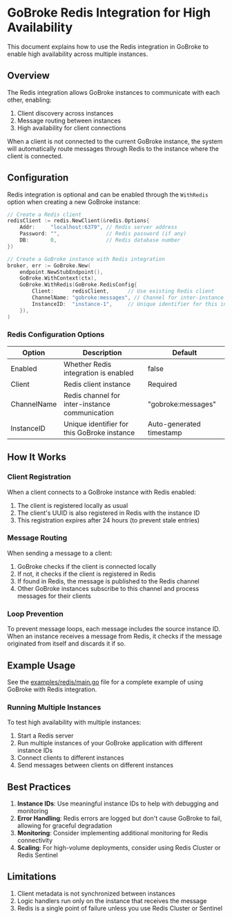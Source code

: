 # GoBroke Redis Integration for High Availability

This document explains how to use the Redis integration in GoBroke to enable high availability across multiple instances.

## Overview

The Redis integration allows GoBroke instances to communicate with each other, enabling:

1. Client discovery across instances
2. Message routing between instances
3. High availability for client connections

When a client is not connected to the current GoBroke instance, the system will automatically route messages through Redis to the instance where the client is connected.

## Configuration

Redis integration is optional and can be enabled through the `WithRedis` option when creating a new GoBroke instance:

```go
// Create a Redis client
redisClient := redis.NewClient(&redis.Options{
    Addr:     "localhost:6379", // Redis server address
    Password: "",               // Redis password (if any)
    DB:       0,                // Redis database number
})

// Create a GoBroke instance with Redis integration
broker, err := GoBroke.New(
    endpoint.NewStubEndpoint(),
    GoBroke.WithContext(ctx),
    GoBroke.WithRedis(GoBroke.RedisConfig{
        Client:      redisClient,      // Use existing Redis client
        ChannelName: "gobroke:messages", // Channel for inter-instance communication
        InstanceID:  "instance-1",     // Unique identifier for this instance
    }),
)
```

### Redis Configuration Options

| Option | Description | Default |
|--------|-------------|---------|
| Enabled | Whether Redis integration is enabled | false |
| Client | Redis client instance | Required |
| ChannelName | Redis channel for inter-instance communication | "gobroke:messages" |
| InstanceID | Unique identifier for this GoBroke instance | Auto-generated timestamp |

## How It Works

### Client Registration

When a client connects to a GoBroke instance with Redis enabled:

1. The client is registered locally as usual
2. The client's UUID is also registered in Redis with the instance ID
3. This registration expires after 24 hours (to prevent stale entries)

### Message Routing

When sending a message to a client:

1. GoBroke checks if the client is connected locally
2. If not, it checks if the client is registered in Redis
3. If found in Redis, the message is published to the Redis channel
4. Other GoBroke instances subscribe to this channel and process messages for their clients

### Loop Prevention

To prevent message loops, each message includes the source instance ID. When an instance receives a message from Redis, it checks if the message originated from itself and discards it if so.

## Example Usage

See the [examples/redis/main.go](examples/redis/main.go) file for a complete example of using GoBroke with Redis integration.

### Running Multiple Instances

To test high availability with multiple instances:

1. Start a Redis server
2. Run multiple instances of your GoBroke application with different instance IDs
3. Connect clients to different instances
4. Send messages between clients on different instances

## Best Practices

1. **Instance IDs**: Use meaningful instance IDs to help with debugging and monitoring
2. **Error Handling**: Redis errors are logged but don't cause GoBroke to fail, allowing for graceful degradation
3. **Monitoring**: Consider implementing additional monitoring for Redis connectivity
4. **Scaling**: For high-volume deployments, consider using Redis Cluster or Redis Sentinel

## Limitations

1. Client metadata is not synchronized between instances
2. Logic handlers run only on the instance that receives the message
3. Redis is a single point of failure unless you use Redis Cluster or Sentinel
